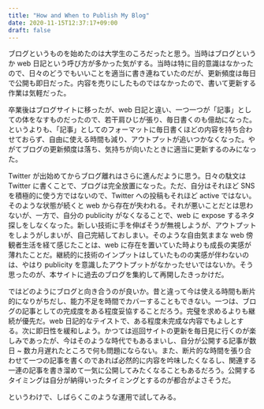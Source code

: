 ```yaml
---
title: "How and When to Publish My Blog"
date: 2020-11-15T12:37:17+09:00
draft: false
---
```


ブログというものを始めたのは大学生のころだったと思う。当時はブログというか web 日記という呼び方が多かった気がする。当時は特に目的意識はなかったので、日々のどうでもいいことを適当に書き連ねていたのだが、更新頻度は毎日で公開も即日だった。内容を売りにしたものではなかったので、書いて更新する作業は気軽だった。

卒業後はブログサイトに移ったが、web 日記と違い、一つ一つが「記事」としての体をなすものだったので、若干肩ひじが張り、毎日書くのも億劫になった。というよりも、「記事」としてのフォーマットに毎日書くほどの内容を持ち合わせておらず、自由に使える時間も減り、アウトプットが追いつかなくなった。やがてブログの更新頻度は落ち、気持ちが向いたときに適当に更新するのみになった。

Twitter が出始めてからブログ離れはさらに進んだように思う。日々の駄文は Twitter に書くことで、ブログは完全放置になった。ただ、自分はそれほど SNS を積極的に使う方ではないので、Twitter への投稿もそれほど active ではない。そのような状態が続くと web から存在が失われる。それが悪いことだとは思わないが、一方で、自分の publicity がなくなることで、web に expose するネタ探しをしなくなった。新しい技術に手を伸ばそうが無視しようが、アウトプットをしようがしまいが、自己完結しておしまい。そのような自由気ままな web 傍観者生活を経て感じたことは、web に存在を置いていた時よりも成長の実感が薄れたことだ。継続的に技術のインプットはしていたものの実感が伴わないのは、やはり publicity を意識したアウトプットがなかったせいではないか。そう思ったのが、本サイトに過去のブログを集約して再開したきっかけだ。

ではどのようにブログと向き合うのが良いか。昔と違って今は使える時間も断片的になりがちだし、能力不足を時間でカバーすることもできない。一つは、ブログの記事としての完成度をある程度妥協することだろう。完璧を求めるよりも継続が優先だ。web 日記的なテイストで、ある程度未完成な内容でもよしとする。次に即日性を緩和しよう。かつては巡回サイトの更新を毎日見に行くのが楽しみであったが、今はそのような時代でもあるまいし、自分が公開する記事が数日 ~ 数カ月遅れたところで何も問題にならない。また、断片的な時間を張り合わせて一つの記事を書くのであれば必然的に内容を吟味したくなるし、関連する一連の記事を書き溜めて一気に公開してみたくなることもあるだろう。公開するタイミングは自分が納得いったタイミングとするのが都合がよさそうだ。

というわけで、しばらくこのような運用で試してみる。